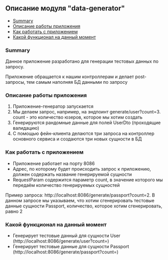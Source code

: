 ## Описание модуля "data-generator"
- [Summary](#summary)
- [Описание работы приложения](#описание-работы-приложения)
- [Как работать с приложением](#как-работать-с-приложением)
- [Какой функционал на данный момент](#какой-функционал-на-данный-момент)



### Summary
Данное приложение разработано для генерации тестовых данных по запросу.

Приложение обращается к нашим контроллерам и делает post-запросы, тем самым наполняя БД данными по запросу

### Описание работы приложения

<ol>
<li>Приложение-генератор запускается</li>
<li>Мы делаем запрос, например, на эндпоинт generate/user?count=3. count - это количество юзеров, которое мы хотим создать</li>
<li>Генерируются рандомные данные для полей UserDto (проходящие валидацию)</li>
<li>С помощью фейн-клиента делаются три запроса на контроллер основного сервиса и создаются три новых сущности в БД</li>
</ol>


### Как работать с приложением
- Приложение работает на порту 8086
- Адрес, по которому будет происходить запрос к приложению, должен содержать название генерируемой сущности
- RequestParam содержится параметр count, в значение которого мы передаём количество генерируемых сущностей

Пример запроса:  http://localhost:8086/generate/passport?count=2. В данном запросе мы указываем, что хотим сгенерировать
тестовые данные сущности Passport, количество, которое хотим сгенерировать, равно 2

### Какой функционал на данный момент
- Генерирует тестовые данный для сущности User (http://localhost:8086/generate/user?count=)
- Генерирует тестовые данные для сущности Passport (http://localhost:8086/generate/passport?count=)